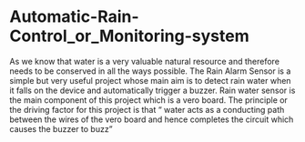 # Automatic-Rain-Control_or_Monitoring-system
As we know that water is a very valuable natural resource and therefore needs to be conserved in all the ways possible. The Rain Alarm Sensor is a simple but very useful project whose main aim is to detect rain water when it falls on the device and automatically trigger a buzzer. Rain water sensor is the main component of this project which is a vero board. The principle or the driving factor for this project is that “ water acts as a conducting path between the wires of the vero board and hence completes the circuit which causes the buzzer to buzz”
